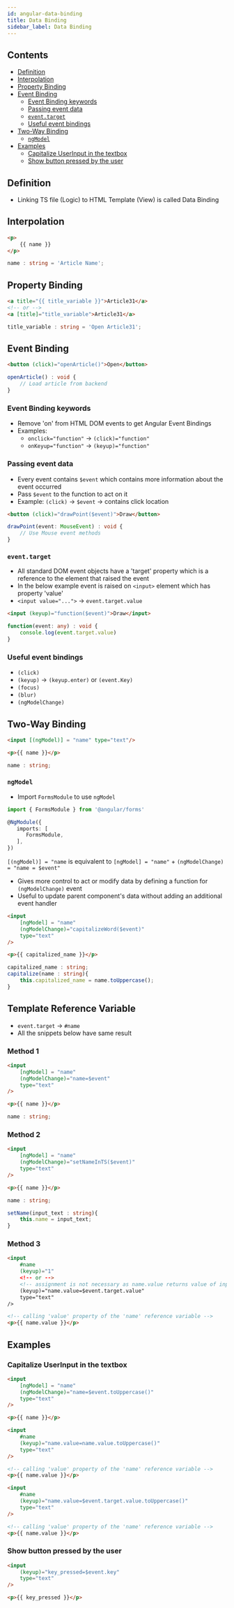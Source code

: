 ```yaml
---
id: angular-data-binding
title: Data Binding
sidebar_label: Data Binding
---
```


## Contents <!-- omit in toc -->

- [Definition](#definition)
- [Interpolation](#interpolation)
- [Property Binding](#property-binding)
- [Event Binding](#event-binding)
  - [Event Binding keywords](#event-binding-keywords)
  - [Passing event data](#passing-event-data)
  - [```event.target```](#eventtarget)
  - [Useful event bindings](#useful-event-bindings)
- [Two-Way Binding](#two-way-binding)
  - [```ngModel```](#ngmodel)
- [Examples](#examples)
  - [Capitalize UserInput in the textbox](#capitalize-userinput-in-the-textbox)
  - [Show button pressed by the user](#show-button-pressed-by-the-user)

## Definition

- Linking TS file (Logic) to HTML Template (View) is called Data Binding

## Interpolation

```html title="ArticleComponent.HTML"
<p>
    {{ name }}
</p>
```

```ts title="ArticleComponent.TS"
name : string = 'Article Name';
```

## Property Binding

```html title="ArticleComponent.HTML"
<a title="{{ title_variable }}">Article31</a>
<!-- or -->
<a [title]="title_variable">Article31</a>
```

```ts title="ArticleComponent.TS"
title_variable : string = 'Open Article31';
```

## Event Binding

```html title="ArticleComponent.HTML"
<button (click)="openArticle()">Open</button>
```

```ts title="ArticleComponent.TS"
openArticle() : void {
    // Load article from backend
}
```

### Event Binding keywords

- Remove 'on' from HTML DOM events to get Angular Event Bindings
- Examples:
  - ```onclick="function"``` &rarr; ```(click)="function"```
  - ```onKeyup="function"``` &rarr; ```(keyup)="function"```

### Passing event data

- Every event contains ```$event``` which contains more information about the event occurred
- Pass ```$event``` to the function to act on it
- Example: ```(click)``` &rarr; ```$event``` &rarr; contains click location

```html title="ArticleComponent.HTML"
<button (click)="drawPoint($event)">Draw</button>
```

```ts title="ArticleComponent.TS"
drawPoint(event: MouseEvent) : void {
    // Use Mouse event methods
}
```

### ```event.target```

- All standard DOM event objects have a 'target' property which is a reference to the element that raised the event
- In the below example event is raised on ```<input>``` element which has property 'value'
- ```<input value="...">``` &rarr; ```event.target.value```

```html title="ArticleComponent.HTML"
<input (keyup)="function($event)">Draw</input>
```

```ts title="ArticleComponent.TS"
function(event: any) : void {
    console.log(event.target.value)
}
```

### Useful event bindings

- ```(click)```
- ```(keyup)``` &rarr; ```(keyup.enter)``` or ```(event.Key)```
- ```(focus)```
- ```(blur)```
- ```(ngModelChange)```

## Two-Way Binding

```html title="ArticleComponent.HTML"
<input [(ngModel)] = "name" type="text"/>

<p>{{ name }}</p>
```

```ts title="ArticleComponent.TS"
name : string;
```

### ```ngModel```

- Import ```FormsModule``` to use ```ngModel```

```ts title="AppModule"
import { FormsModule } from '@angular/forms'

@NgModule({
   imports: [
      FormsModule,
   ],
})
```

```[(ngModel)] = "name``` is equivalent to ```[ngModel] = "name"``` + ```(ngModelChange) = "name = $event"```

- Gives more control to act or modify data by defining a function for ```(ngModelChange)``` event
- Useful to update parent component's data without adding an additional event handler

```html title="ArticleComponent.HTML"
<input
    [ngModel] = "name"
    (ngModelChange)="capitalizeWord($event)"
    type="text"
/>

<p>{{ capitalized_name }}</p>
```

```ts title="ArticleComponent.TS"
capitalized_name : string;
capitalize(name : string){
    this.capitalized_name = name.toUppercase();
}
```

## Template Reference Variable

- ```event.target``` &rarr; ```#name```
- All the snippets below have same result

### Method 1

```html title="ArticleComponent.HTML"
<input
    [ngModel] = "name"
    (ngModelChange)="name=$event"
    type="text"
/>

<p>{{ name }}</p>
```

```ts title="ArticleComponent.TS"
name : string;
```

### Method 2

```html title="ArticleComponent.HTML"
<input
    [ngModel] = "name"
    (ngModelChange)="setNameInTS($event)"
    type="text"
/>

<p>{{ name }}</p>
```

```ts title="ArticleComponent.TS"
name : string;

setName(input_text : string){
    this.name = input_text;
}
```

### Method 3

```html
<input
    #name
    (keyup)="1"
    <!-- or -->
    <!-- assignment is not necessary as name.value returns value of input element -->
    (keyup)="name.value=$event.target.value"
    type="text"
/>

<!-- calling 'value' property of the 'name' reference variable -->
<p>{{ name.value }}</p>
```

## Examples

### Capitalize UserInput in the textbox

```html
<input
    [ngModel] = "name"
    (ngModelChange)="name=$event.toUppercase()"
    type="text"
/>

<p>{{ name }}</p>
```

```html
<input
    #name
    (keyup)="name.value=name.value.toUppercase()"
    type="text"
/>

<!-- calling 'value' property of the 'name' reference variable -->
<p>{{ name.value }}</p>
```

```html
<input
    #name
    (keyup)="name.value=$event.target.value.toUppercase()"
    type="text"
/>

<!-- calling 'value' property of the 'name' reference variable -->
<p>{{ name.value }}</p>
```

### Show button pressed by the user

```html
<input
    (keyup)="key_pressed=$event.key"
    type="text"
/>

<p>{{ key_pressed }}</p>
```
